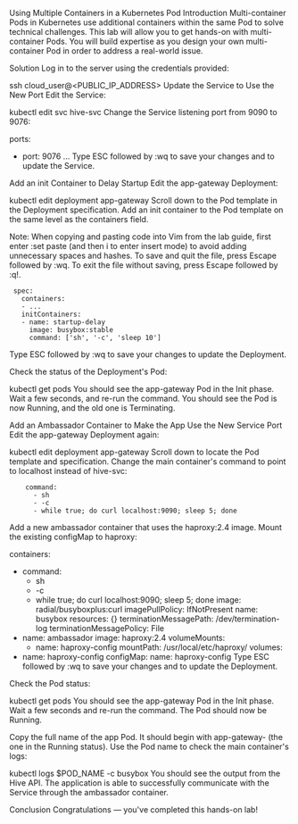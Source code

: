Using Multiple Containers in a Kubernetes Pod
Introduction
Multi-container Pods in Kubernetes use additional containers within the same Pod to solve technical challenges. This lab will allow you to get hands-on with multi-container Pods. You will build expertise as you design your own multi-container Pod in order to address a real-world issue.

Solution
Log in to the server using the credentials provided:

ssh cloud_user@<PUBLIC_IP_ADDRESS>
Update the Service to Use the New Port
Edit the Service:

kubectl edit svc hive-svc
Change the Service listening port from 9090 to 9076:

ports:
- port: 9076
  ...
Type ESC followed by :wq to save your changes and to update the Service.

Add an init Container to Delay Startup
Edit the app-gateway Deployment:

kubectl edit deployment app-gateway
Scroll down to the Pod template in the Deployment specification. Add an init container to the Pod template on the same level as the containers field.

Note: When copying and pasting code into Vim from the lab guide, first enter :set paste (and then i to enter insert mode) to avoid adding unnecessary spaces and hashes. To save and quit the file, press Escape followed by :wq. To exit the file without saving, press Escape followed by :q!.

     spec:
       containers:
       - ...
       initContainers:
       - name: startup-delay
         image: busybox:stable
         command: ['sh', '-c', 'sleep 10']
Type ESC followed by :wq to save your changes to update the Deployment.

Check the status of the Deployment's Pod:

kubectl get pods
You should see the app-gateway Pod in the Init phase. Wait a few seconds, and re-run the command. You should see the Pod is now Running, and the old one is Terminating.

Add an Ambassador Container to Make the App Use the New Service Port
Edit the app-gateway Deployment again:

kubectl edit deployment app-gateway
Scroll down to locate the Pod template and specification. Change the main container's command to point to localhost instead of hive-svc:

        command:
          - sh
          - -c
          - while true; do curl localhost:9090; sleep 5; done
Add a new ambassador container that uses the haproxy:2.4 image. Mount the existing configMap to haproxy:

  containers:
  - command:
    - sh
    - -c
    - while true; do curl localhost:9090; sleep 5; done
    image: radial/busyboxplus:curl
    imagePullPolicy: IfNotPresent
    name: busybox
    resources: {}
    terminationMessagePath: /dev/termination-log
    terminationMessagePolicy: File
  - name: ambassador
    image: haproxy:2.4
    volumeMounts:
    - name: haproxy-config
      mountPath: /usr/local/etc/haproxy/
  volumes:
  - name: haproxy-config
    configMap:
      name: haproxy-config
Type ESC followed by :wq to save your changes and to update the Deployment.

Check the Pod status:

kubectl get pods
You should see the app-gateway Pod in the Init phase. Wait a few seconds and re-run the command. The Pod should now be Running.

Copy the full name of the app Pod. It should begin with app-gateway- (the one in the Running status). Use the Pod name to check the main container's logs:

kubectl logs $POD_NAME -c busybox
You should see the output from the Hive API. The application is able to successfully communicate with the Service through the ambassador container.

Conclusion
Congratulations — you've completed this hands-on lab!